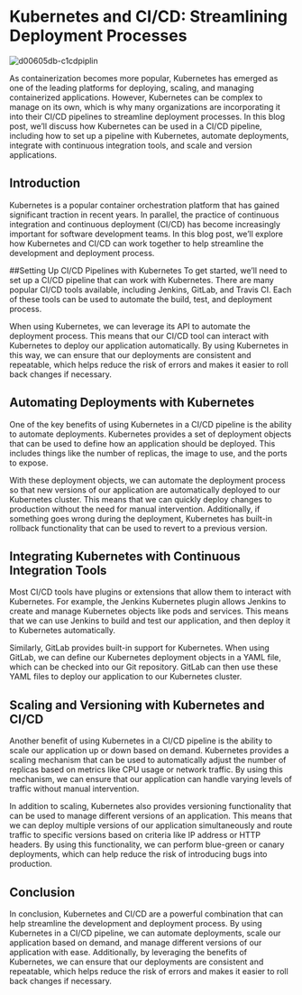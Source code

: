 # Kubernetes and CI/CD: Streamlining Deployment Processes
![d00605db-c1cdpiplin](https://user-images.githubusercontent.com/40665351/220445701-c965c2e1-051a-4871-96da-1587aa943f6d.png)

As containerization becomes more popular, Kubernetes has emerged as one of the leading platforms for deploying, scaling, and managing containerized applications. However, Kubernetes can be complex to manage on its own, which is why many organizations are incorporating it into their CI/CD pipelines to streamline deployment processes. In this blog post, we’ll discuss how Kubernetes can be used in a CI/CD pipeline, including how to set up a pipeline with Kubernetes, automate deployments, integrate with continuous integration tools, and scale and version applications.

## Introduction
Kubernetes is a popular container orchestration platform that has gained significant traction in recent years. In parallel, the practice of continuous integration and continuous deployment (CI/CD) has become increasingly important for software development teams. In this blog post, we’ll explore how Kubernetes and CI/CD can work together to help streamline the development and deployment process.

##Setting Up CI/CD Pipelines with Kubernetes
To get started, we’ll need to set up a CI/CD pipeline that can work with Kubernetes. There are many popular CI/CD tools available, including Jenkins, GitLab, and Travis CI. Each of these tools can be used to automate the build, test, and deployment process.

When using Kubernetes, we can leverage its API to automate the deployment process. This means that our CI/CD tool can interact with Kubernetes to deploy our application automatically. By using Kubernetes in this way, we can ensure that our deployments are consistent and repeatable, which helps reduce the risk of errors and makes it easier to roll back changes if necessary.

## Automating Deployments with Kubernetes
One of the key benefits of using Kubernetes in a CI/CD pipeline is the ability to automate deployments. Kubernetes provides a set of deployment objects that can be used to define how an application should be deployed. This includes things like the number of replicas, the image to use, and the ports to expose.

With these deployment objects, we can automate the deployment process so that new versions of our application are automatically deployed to our Kubernetes cluster. This means that we can quickly deploy changes to production without the need for manual intervention. Additionally, if something goes wrong during the deployment, Kubernetes has built-in rollback functionality that can be used to revert to a previous version.

## Integrating Kubernetes with Continuous Integration Tools
Most CI/CD tools have plugins or extensions that allow them to interact with Kubernetes. For example, the Jenkins Kubernetes plugin allows Jenkins to create and manage Kubernetes objects like pods and services. This means that we can use Jenkins to build and test our application, and then deploy it to Kubernetes automatically.

Similarly, GitLab provides built-in support for Kubernetes. When using GitLab, we can define our Kubernetes deployment objects in a YAML file, which can be checked into our Git repository. GitLab can then use these YAML files to deploy our application to our Kubernetes cluster.

## Scaling and Versioning with Kubernetes and CI/CD
Another benefit of using Kubernetes in a CI/CD pipeline is the ability to scale our application up or down based on demand. Kubernetes provides a scaling mechanism that can be used to automatically adjust the number of replicas based on metrics like CPU usage or network traffic. By using this mechanism, we can ensure that our application can handle varying levels of traffic without manual intervention.

In addition to scaling, Kubernetes also provides versioning functionality that can be used to manage different versions of an application. This means that we can deploy multiple versions of our application simultaneously and route traffic to specific versions based on criteria like IP address or HTTP headers. By using this functionality, we can perform blue-green or canary deployments, which can help reduce the risk of introducing bugs into production.

## Conclusion
In conclusion, Kubernetes and CI/CD are a powerful combination that can help streamline the development and deployment process. By using Kubernetes in a CI/CD pipeline, we can automate deployments, scale our application based on demand, and manage different versions of our application with ease. Additionally, by leveraging the benefits of Kubernetes, we can ensure that our deployments are consistent and repeatable, which helps reduce the risk of errors and makes it easier to roll back changes if necessary.
